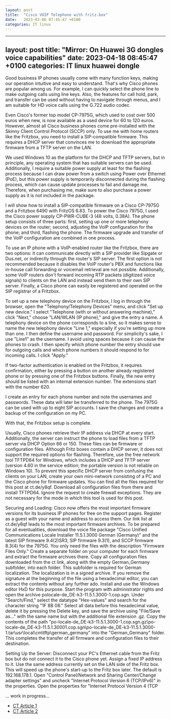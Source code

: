 ```yaml
---
layout: post
title:  "Cisco VOIP Telephone with fritz.box"
date:   2023-03-06 07:45:47 +0100
categories: IT linux  
---
```


---
layout: post
title:  "Mirror: On Huawei 3G dongles voice capabilities"
date:   2023-04-18 08:45:47 +0100
categories: IT linux huawei dongle  
---

Good business IP phones usually come with many function keys, making our operation intuitive and easy to understand. That's why Cisco phones are popular among us. For example, I can quickly select the phone line to make outgoing calls using line keys. Also, the features for call hold, park, and transfer can be used without having to navigate through menus, and I am suitable for HD voice calls using the G.722 audio codec.

Even Cisco's former top model CP-7975G, which used to cost over 500 euros when new, is now available as a used device for 60 to 120 euros. However, almost all Cisco business phones come pre-installed with the Skinny Client Control Protocol (SCCP) only. To use me with home routers like the Fritzbox, you need to install a SIP-compatible firmware. This requires a DHCP server that convinces me to download the appropriate firmware from a TFTP server on the LAN.

We used Windows 10 as the platform for the DHCP and TFTP servers, but in principle, any operating system that has suitable servers can be used. Additionally, I require a suitable power supply at least for the flashing process because I can draw power from a switch using Power over Ethernet (PoE), but this power supply is temporarily disconnected during the flashing process, which can cause update processes to fail and damage me. Therefore, when purchasing me, make sure to also purchase a power supply as it is not included in the package.


I will show how to install a SIP-compatible firmware on a Cisco CP-7975G and a Fritzbox 6490 with FritzOS 6.83. To power the Cisco 7975G, I used the Cisco power supply CP-PWR-CUBE-3 (48 volts, 0.38A). The phone setup consists of three parts: first, setting up one or more telephony devices on the router; second, adjusting the VoIP configuration for the phone; and third, flashing the phone. The firmware upgrade and transfer of the VoIP configuration are combined in one process.

To use an IP phone with a VoIP-enabled router like the Fritzbox, there are two options: it can communicate directly with a SIP provider like Sipgate or Dus.net, or indirectly through the router's SIP server. The first option is not recommended because it disables the VoIP router's PBX and functions like in-house call forwarding or voicemail retrieval are not possible. Additionally, some VoIP routers don't forward incoming RTP packets (digitized voice signals) to clients on the LAN and instead send them to their own SIP server. Finally, a Cisco phone can easily be registered and operated on the SIP registrar of a Fritzbox.

To set up a new telephony device on the Fritzbox, I log in through the browser, open the "Telephony/Telephony Devices" menu, and click "Set up new device." I select "Telephone (with or without answering machine)," click "Next," choose "LAN/WLAN (IP phone)," and give the entry a name. A telephony device on the phone corresponds to a line, so it makes sense to name the new telephony device "Line 1," especially if you're setting up more than one. I then define the username and password. For simplicity's sake, I use "Line1" as the username. I avoid using spaces because it can cause the phones to crash. I then specify which phone number the entry should use for outgoing calls and which phone numbers it should respond to for incoming calls. I click "Apply."

If two-factor authentication is enabled on the Fritzbox, it requires confirmation, either by pressing a button on another already registered phone or by pressing one of the Fritzbox buttons. Finally, the new entry should be listed with an internal extension number. The extensions start with the number 620.

I create an entry for each phone number and note the usernames and passwords. These data will later be transferred to the phone. The 7975G can be used with up to eight SIP accounts. I save the changes and create a backup of the configuration on my PC.

With that, the Fritzbox setup is complete.

Usually, Cisco phones retrieve their IP address via DHCP at every start. Additionally, the server can instruct the phone to load files from a TFTP server via DHCP Option 66 or 150. These files can be firmware or configuration files. Although Fritz boxes contain a DHCP server, it does not support the required options for flashing. Therefore, use the free network tool TFTPD64 for Windows, which includes a DHCP and TFTP server (version 4.60 in the service edition; the portable version is not reliable on Windows 10). To prevent this specific DHCP server from confusing the clients on your LAN, create your own mini-network consisting of a PC and the Cisco phone for firmware updates. You can find all the files required for this post at ct.de/y8qf. Download all configuration files from there and install TFTPD64. Ignore the request to create firewall exceptions. They are not necessary for the mode in which this tool is used for this post.

Securing and Loading:
Cisco now offers the most important firmware versions for its business IP phones for free on the support pages. Register as a guest with your name and address to access them. Our link list at ct.de/y8qf leads to the most important firmware archives. To be prepared for all eventualities, download the voice file package "Cisco Unified Communications Locale Installer 11.5.1.3000 German (Germany)" and the latest SIP firmware 9.4(2)SR3, SIP firmware 9.3(1), and SCCP firmware 8.3(4) for the 7975G. You only need the files with the description "Firmware Files Only." Create a separate folder on your computer for each firmware and extract the firmware archives there. Copy all configuration files downloaded from the ct link, along with the empty German_Germany subfolder, into each folder. This subfolder is required for German localization. The localization is in a signed archive. If you remove the signature at the beginning of the file using a hexadecimal editor, you can extract the contents without any further ado. Install and use the Windows editor HxD for this purpose. Start the program with administrator rights and open the archive polocale-de_DE-k3-11.5.1.3000-1.cop.sgn. Under "Search/Find," select the datatype "Hex-values" and search for the character string "1F 8B 08." Select all data before this hexadecimal value, delete it by pressing the Delete key, and save the archive using "File/Save as..." with the same name but with the additional file extension .gz. Copy the contents of the path "po-locale-de_DE-k3-11.5.1.3000-1.cop.sgn.gz\po-locale-de_DE-k3-11.5.1.30001.cop.sgn\po-locale-de_DE-k3-11.5.1.3000-1.tar\usr\local\cm\tftp\german_germany" into the "German_Germany" folder. This completes the transfer of all firmware and configuration files to their destination.

Setting Up the Server:
Disconnect your PC's Ethernet cable from the Fritz box but do not connect it to the Cisco phone yet. Assign a fixed IP address to it. Use the same address currently set on the LAN side of the Fritz box. This will speed up the phone's start-up to the Fritz box later. The default is 192.168.178.1. Open "Control Panel/Network and Sharing Center/Change adapter settings" and uncheck "Internet Protocol Version 6 (TCP/IPv6)" in the properties. Open the properties for "Internet Protocol Version 4 (TCP

... work in progress...

- [CT Article 1](/assets/files/ct.17.14.136-141.pdf)
- [CT Article 2](/assets/files/ct.17.18.156-158.pdf)